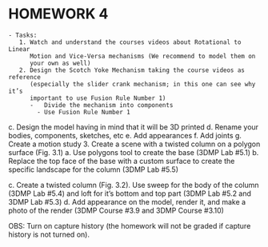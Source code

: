 # HOMEWORK 4

    - Tasks:
       1. Watch and understand the courses videos about Rotational to Linear
          Motion and Vice-Versa mechanisms (We recommend to model them on
          your own as well)
       2. Design the Scotch Yoke Mechanism taking the course videos as reference
          (especially the slider crank mechanism; in this one can see why it’s
          important to use Fusion Rule Number 1)
          -   Divide the mechanism into components
            - Use Fusion Rule Number 1
c. Design the model having in mind that it will be 3D printed
d. Rename your bodies, components, sketches, etc
e. Add appearances
f. Add joints
g. Create a motion study
3. Create a scene with a twisted column on a polygon surface (Fig. 3.1)
a. Use polygons tool to create the base (3DMP Lab #5.1)
b. Replace the top face of the base with a custom surface to create
the specific landscape for the column (3DMP Lab #5.5)

c. Create a twisted column (Fig. 3.2). Use sweep for the body of the
column (3DMP Lab #5.4) and loft for it’s bottom and top part (3DMP
Lab #5.2 and 3DMP Lab #5.3)
d. Add appearance on the model, render it, and make a photo of the
render (3DMP Course #3.9 and 3DMP Course #3.10)

OBS: Turn on capture history (the homework will not be graded if capture
history is not turned on).
